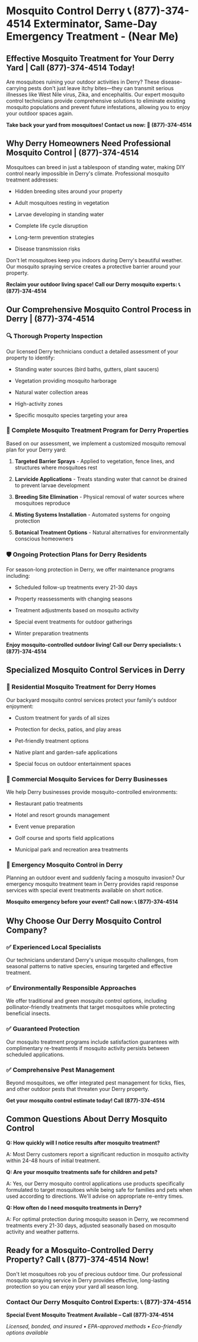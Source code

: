 # Mosquito Control Derry 📞 (877)-374-4514 Exterminator, Same-Day Emergency Treatment - (Near Me)

## Effective Mosquito Treatment for Your Derry Yard | Call (877)-374-4514 Today!

Are mosquitoes ruining your outdoor activities in Derry? These disease-carrying pests don't just leave itchy bites—they can transmit serious illnesses like West Nile virus, Zika, and encephalitis. Our expert mosquito control technicians provide comprehensive solutions to eliminate existing mosquito populations and prevent future infestations, allowing you to enjoy your outdoor spaces again.

**Take back your yard from mosquitoes! Contact us now: 📱 (877)-374-4514**

## Why Derry Homeowners Need Professional Mosquito Control | (877)-374-4514

Mosquitoes can breed in just a tablespoon of standing water, making DIY control nearly impossible in Derry's climate. Professional mosquito treatment addresses:

- Hidden breeding sites around your property  
- Adult mosquitoes resting in vegetation  
- Larvae developing in standing water  
- Complete life cycle disruption  
- Long-term prevention strategies  
- Disease transmission risks  

Don't let mosquitoes keep you indoors during Derry's beautiful weather. Our mosquito spraying service creates a protective barrier around your property.

**Reclaim your outdoor living space! Call our Derry mosquito experts: 📞 (877)-374-4514**

## Our Comprehensive Mosquito Control Process in Derry | (877)-374-4514

### 🔍 Thorough Property Inspection

Our licensed Derry technicians conduct a detailed assessment of your property to identify:

- Standing water sources (bird baths, gutters, plant saucers)  
- Vegetation providing mosquito harborage  
- Natural water collection areas  
- High-activity zones  
- Specific mosquito species targeting your area  

### 🌿 Complete Mosquito Treatment Program for Derry Properties

Based on our assessment, we implement a customized mosquito removal plan for your Derry yard:

1. **Targeted Barrier Sprays** - Applied to vegetation, fence lines, and structures where mosquitoes rest  
2. **Larvicide Applications** - Treats standing water that cannot be drained to prevent larvae development  
3. **Breeding Site Elimination** - Physical removal of water sources where mosquitoes reproduce  
4. **Misting Systems Installation** - Automated systems for ongoing protection  
5. **Botanical Treatment Options** - Natural alternatives for environmentally conscious homeowners  

### 🛡️ Ongoing Protection Plans for Derry Residents

For season-long protection in Derry, we offer maintenance programs including:

- Scheduled follow-up treatments every 21-30 days  
- Property reassessments with changing seasons  
- Treatment adjustments based on mosquito activity  
- Special event treatments for outdoor gatherings  
- Winter preparation treatments  

**Enjoy mosquito-controlled outdoor living! Call our Derry specialists: 📞 (877)-374-4514**

## Specialized Mosquito Control Services in Derry

### 🏡 Residential Mosquito Treatment for Derry Homes

Our backyard mosquito control services protect your family's outdoor enjoyment:

- Custom treatment for yards of all sizes  
- Protection for decks, patios, and play areas  
- Pet-friendly treatment options  
- Native plant and garden-safe applications  
- Special focus on outdoor entertainment spaces  

### 🏢 Commercial Mosquito Services for Derry Businesses

We help Derry businesses provide mosquito-controlled environments:

- Restaurant patio treatments  
- Hotel and resort grounds management  
- Event venue preparation  
- Golf course and sports field applications  
- Municipal park and recreation area treatments  

### 🚨 Emergency Mosquito Control in Derry

Planning an outdoor event and suddenly facing a mosquito invasion? Our emergency mosquito treatment team in Derry provides rapid response services with special event treatments available on short notice.

**Mosquito emergency before your event? Call now: 📞 (877)-374-4514**

## Why Choose Our Derry Mosquito Control Company?

### ✅ Experienced Local Specialists

Our technicians understand Derry's unique mosquito challenges, from seasonal patterns to native species, ensuring targeted and effective treatment.

### ✅ Environmentally Responsible Approaches

We offer traditional and green mosquito control options, including pollinator-friendly treatments that target mosquitoes while protecting beneficial insects.

### ✅ Guaranteed Protection

Our mosquito treatment programs include satisfaction guarantees with complimentary re-treatments if mosquito activity persists between scheduled applications.

### ✅ Comprehensive Pest Management

Beyond mosquitoes, we offer integrated pest management for ticks, flies, and other outdoor pests that threaten your Derry property.

**Get your mosquito control estimate today! Call (877)-374-4514**

## Common Questions About Derry Mosquito Control

**Q: How quickly will I notice results after mosquito treatment?**  
A: Most Derry customers report a significant reduction in mosquito activity within 24-48 hours of initial treatment.

**Q: Are your mosquito treatments safe for children and pets?**  
A: Yes, our Derry mosquito control applications use products specifically formulated to target mosquitoes while being safe for families and pets when used according to directions. We'll advise on appropriate re-entry times.

**Q: How often do I need mosquito treatments in Derry?**  
A: For optimal protection during mosquito season in Derry, we recommend treatments every 21-30 days, adjusted seasonally based on mosquito activity and weather patterns.

## Ready for a Mosquito-Controlled Derry Property? Call 📞 (877)-374-4514 Now!

Don't let mosquitoes rob you of precious outdoor time. Our professional mosquito spraying service in Derry provides effective, long-lasting protection so you can enjoy your yard all season long.

### Contact Our Derry Mosquito Control Experts: 📞 (877)-374-4514

**Special Event Mosquito Treatment Available – Call (877)-374-4514**

*Licensed, bonded, and insured • EPA-approved methods • Eco-friendly options available*
